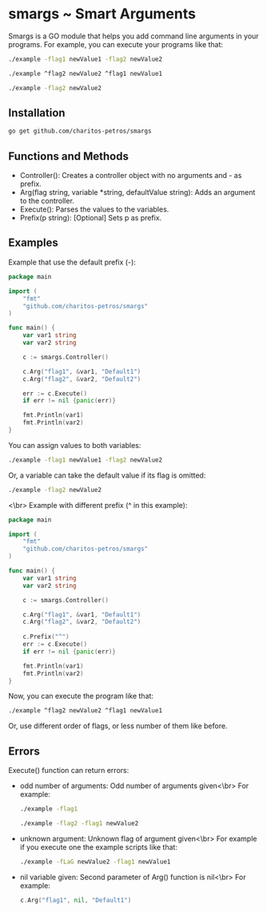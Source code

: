 # smargs ~ Smart Arguments

Smargs is a GO module that helps you add command line arguments in your programs.
For example, you can execute your programs like that:
```bash
./example -flag1 newValue1 -flag2 newValue2
```
```bash
./example ^flag2 newValue2 ^flag1 newValue1
```
```bash
./example -flag2 newValue2
```

## Installation
```bash
go get github.com/charitos-petros/smargs
```

## Functions and Methods
- Controller(): Creates a controller object with no arguments and - as prefix.
- Arg(flag string, variable *string, defaultValue string): Adds an argument to the controller.
- Execute(): Parses the values to the variables.
- Prefix(p string): [Optional] Sets p as prefix.

## Examples
Example that use the default prefix (-):
```go
package main

import (
	"fmt"
	"github.com/charitos-petros/smargs"
)

func main() {
	var var1 string
	var var2 string

	c := smargs.Controller()

	c.Arg("flag1", &var1, "Default1")
	c.Arg("flag2", &var2, "Default2")

	err := c.Execute()
	if err != nil {panic(err)}

	fmt.Println(var1)
	fmt.Println(var2)
}
```
You can assign values to both variables:
```bash
./example -flag1 newValue1 -flag2 newValue2
```
Or, a variable can take the default value if its flag is omitted:
```bash
./example -flag2 newValue2
```

<\br>
Example with different prefix (^ in this example):
```go
package main

import (
	"fmt"
	"github.com/charitos-petros/smargs"
)

func main() {
	var var1 string
	var var2 string

	c := smargs.Controller()

	c.Arg("flag1", &var1, "Default1")
	c.Arg("flag2", &var2, "Default2")
    
    c.Prefix("^")
	err := c.Execute()
	if err != nil {panic(err)}

	fmt.Println(var1)
	fmt.Println(var2)
}
```
Now, you can execute the program like that:
```bash
./example ^flag2 newValue2 ^flag1 newValue1
```
Or, use different order of flags, or less number of them like before.

## Errors
Execute() function can return errors:
- odd number of arguments: Odd number of arguments given<\br>
    For example:
    ```bash
    ./example -flag1
    ```
    ```bash
    ./example -flag2 -flag1 newValue2
    ```
- unknown argument: Unknown flag of argument given<\br>
    For example if you execute one the example scripts like that:
    ```bash
    ./example -fLaG newValue2 -flag1 newValue1
    ```
- nil variable given: Second parameter of Arg() function is nil<\br>
    For example:
    ```go
    c.Arg("flag1", nil, "Default1")
    ```
